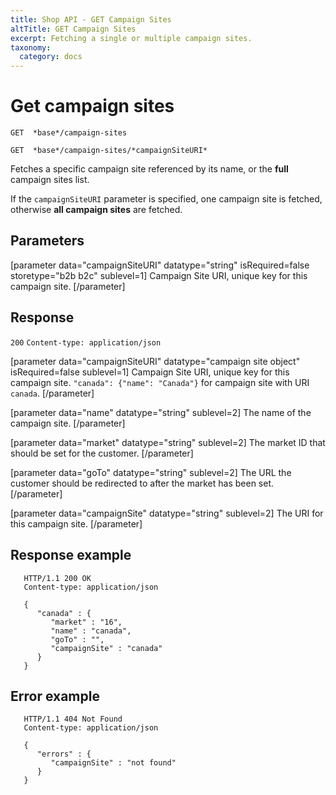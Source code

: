 ```yaml
---
title: Shop API - GET Campaign Sites
altTitle: GET Campaign Sites
excerpt: Fetching a single or multiple campaign sites.
taxonomy:
  category: docs
---
```


# Get campaign sites

```text
GET  *base*/campaign-sites
```

```text
GET  *base*/campaign-sites/*campaignSiteURI*
```

<!--
```eval_rst
.. api-name:: Shop API
   :version: 1

.. endpoint::
   :method: GET
   :url: *base*/campaign-sites

.. endpoint::
   :method: GET
   :url: *base*/campaign-sites/*campaignSiteURI*

.. authentication::
   :api_key: true
```
-->

Fetches a specific campaign site referenced by its name, or the **full** campaign sites list.

If the `campaignSiteURI` parameter is specified, one campaign site is fetched, otherwise **all campaign sites** are fetched.

## Parameters

[parameter data="campaignSiteURI" datatype="string" isRequired=false storetype="b2b b2c" sublevel=1]
Campaign Site URI, unique key for this campaign site.
[/parameter]

<!--
```eval_rst
.. list-table::
   :widths: auto

   * - ``campaignSiteURI``

       .. type:: string
          :required: false

     - Campaign Site URI, unique key for this campaign site.

```
-->

## Response
`200` `Content-type: application/json`

[parameter data="campaignSiteURI" datatype="campaign site object" isRequired=false sublevel=1]
Campaign Site URI, unique key for this campaign site.
``"canada": {"name": "Canada"}`` for campaign site with URI ``canada``.
[/parameter]

[parameter data="name" datatype="string" sublevel=2]
The name of the campaign site.
[/parameter]

[parameter data="market" datatype="string" sublevel=2]
The market ID that should be set for the customer.
[/parameter]

[parameter data="goTo" datatype="string" sublevel=2]
The URL the customer should be redirected to after the market has been set.
[/parameter]

[parameter data="campaignSite" datatype="string" sublevel=2]
The URI for this campaign site.
[/parameter]

## Response example

```http request
   HTTP/1.1 200 OK
   Content-type: application/json

   {
      "canada" : {
         "market" : "16",
         "name" : "canada",
         "goTo" : "",
         "campaignSite" : "canada"
      }
   }
```

## Error example

```http request
   HTTP/1.1 404 Not Found
   Content-type: application/json

   {
      "errors" : {
         "campaignSite" : "not found"
      }
   }
```

